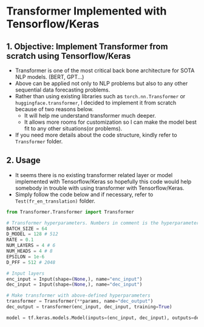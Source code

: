# Transformer Implemented with Tensorflow/Keras
## 1. Objective: Implement Transformer from scratch using Tensorflow/Keras
 - Transformer is one of the most critical back bone architecture for SOTA NLP models. (BERT, GPT...)
 - Above can be applied not only to NLP problems but also to any other sequential data forecasting problems.
 - Rather than using existing libraries such as `torch.nn.Transformer` or `huggingface.transformer`, I decided to implement it from scratch because of two reasons below.
   - It will help me understand transformer much deeper.
   - It allows more rooms for customization so I can make the model best fit to any other situations(or problems).
 - If you need more details about the code structure, kindly refer to `Transformer` folder.

## 2. Usage
 - It seems there is no existing transformer related layer or model implemented with Tensorflow/Keras so hopefully this code would help somebody in trouble with using transformer with Tensorflow/Keras.  
 - Simply follow the code below and if necessary, refer to `Test(fr_en_translation)` folder.
 ```python
 from Transformer.Transformer import Transformer

# Transformer hyperparameters. Numbers in comment is the hyperparameters suggested from the papaer
BATCH_SIZE = 64
D_MODEL = 128 # 512
RATE = 0.1
NUM_LAYERS = 4 # 6
NUM_HEADS = 4 # 8
EPSILON = 1e-6
D_PFF = 512 # 2048

# Input layers
enc_input = Input(shape=(None,), name="enc_input")
dec_input = Input(shape=(None,), name="dec_input")

# Make transformer with above-defined hyperparameters
transformer = Transformer(**params, name="dec_output")
dec_output = transformer(enc_input, dec_input, training=True)

model = tf.keras.models.Model(inputs=(enc_input, dec_input), outputs=dec_output)
 ```
